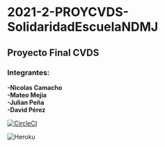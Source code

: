 # 2021-2-PROYCVDS-SolidaridadEscuelaNDMJ
## Proyecto Final CVDS
### Integrantes: 
**-Nicolas Camacho** \
**-Mateo Mejia** \
**-Julian Peña** \
**-David Pérez** 


[![CircleCI](https://circleci.com/gh/Haatom/2021-2-PROYCVDS-SolidaridadEscuelaNDMJ/tree/circleci-project-setup.svg?style=svg)](https://circleci.com/gh/Haatom/2021-2-PROYCVDS-SolidaridadEscuelaNDMJ/tree/circleci-project-setup)

![Heroku](https://pyheroku-badge.herokuapp.com/?app=solidaridadnmdj&style=plastic)

